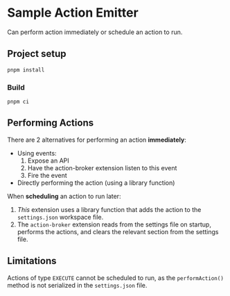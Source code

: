 # Sample Action Emitter

Can perform action immediately or schedule an action to run.

## Project setup

```
pnpm install
```

### Build

```
pnpm ci
```

## Performing Actions

There are 2 alternatives for performing an action **immediately**:

- Using events:
  1. Expose an API
  1. Have the action-broker extension listen to this event
  1. Fire the event
- Directly performing the action (using a library function)

When **scheduling** an action to run later:

1. _This_ extension uses a library function that adds the action to the `settings.json` workspace file.
1. The `action-broker` extension reads from the settings file on startup, performs the actions, and clears the relevant section from the settings file.

## Limitations

Actions of type `EXECUTE` cannot be scheduled to run, as the `performAction()` method is not serialized in the `settings.json` file.
